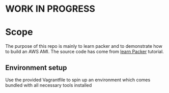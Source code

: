 # WORK IN PROGRESS

# Scope
The purpose of this repo is mainly to learn packer and to demonstrate how to build an AWS AMI. The source code has come from [learn Packer](https://learn.hashicorp.com/packer/getting-started/build-image) tutorial.

## Environment setup
Use the provided Vagrantfile to spin up an environment which comes bundled with all necessary tools installed

